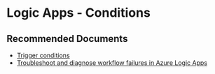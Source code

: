 <properties
    pageTitle="Logic Apps - Conditions"
    description="Logic Apps - Conditions"
    service=""
    resource=""
    authors="v-miegge"
    ms.author="mquian"
    displayOrder=""
    selfHelpType="generic"
    supportTopicIds="32728880"
    resourceTags=""
    productPesIds="15791"
    cloudEnvironments="public"
    articleId="9d6e009a-293a-45ff-839c-1186dca5978f"
/>

# Logic Apps - Conditions

## **Recommended Documents**

* [Trigger conditions](https://docs.microsoft.com/azure/logic-apps/logic-apps-workflow-actions-triggers#trigger-conditions)<br>
* [Troubleshoot and diagnose workflow failures in Azure Logic Apps](https://docs.microsoft.com/azure/logic-apps/logic-apps-diagnosing-failures)
